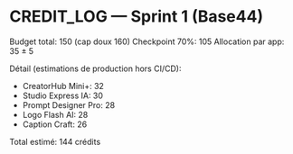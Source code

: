 # CREDIT_LOG — Sprint 1 (Base44)
Budget total: 150 (cap doux 160)
Checkpoint 70%: 105
Allocation par app: 35 ± 5

Détail (estimations de production hors CI/CD):
- CreatorHub Mini+: 32
- Studio Express IA: 30
- Prompt Designer Pro: 28
- Logo Flash AI: 28
- Caption Craft: 26

Total estimé: 144 crédits